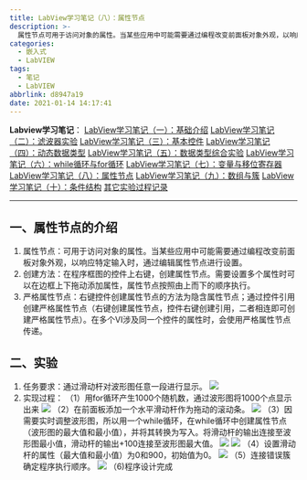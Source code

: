 ```yaml
---
title: LabView学习笔记（八）：属性节点
description: >-
  属性节点可用于访问对象的属性。当某些应用中可能需要通过编程改变前面板对象外观，以响应特定输入时，通过编辑属性节点进行设置。在程序框图的控件上右键，创建属性节点。需要设置多个属性时可以在边框上下拖动添加属性，属性节点按照由上而下的顺序执行。
categories:
  - 嵌入式
  - LabVIEW
tags:
  - 笔记
  - LabVIEW
abbrlink: d8947a19
date: 2021-01-14 14:17:41
---
```


**Labview学习笔记**：
[LabView学习笔记（一）：基础介绍](https://blog.csdn.net/weixin_44543463/article/details/112325523)
[LabView学习笔记（二）：滤波器实验](https://blog.csdn.net/weixin_44543463/article/details/112329185)
[LabView学习笔记（三）：基本控件](https://blog.csdn.net/weixin_44543463/article/details/112364388)
[LabView学习笔记（四）：动态数据类型](https://blog.csdn.net/weixin_44543463/article/details/112366358)
[LabView学习笔记（五）：数据类型综合实验](https://blog.csdn.net/weixin_44543463/article/details/112392799)
[LabView学习笔记（六）：while循环与for循环](https://blog.csdn.net/weixin_44543463/article/details/112393383)
[LabView学习笔记（七）：变量与移位寄存器](https://blog.csdn.net/weixin_44543463/article/details/112431393)
[LabView学习笔记（八）：属性节点](https://blog.csdn.net/weixin_44543463/article/details/112470713)
[LabView学习笔记（九）：数组与簇](https://blog.csdn.net/weixin_44543463/article/details/112529983)
[LabView学习笔记（十）：条件结构](https://blog.csdn.net/weixin_44543463/article/details/112571924)
[其它实验过程记录](https://blog.csdn.net/weixin_44543463/category_10714833.html)

---
## 一、属性节点的介绍
1. 属性节点：可用于访问对象的属性。当某些应用中可能需要通过编程改变前面板对象外观，以响应特定输入时，通过编辑属性节点进行设置。
2. 创建方法：在程序框图的控件上右键，创建属性节点。需要设置多个属性时可以在边框上下拖动添加属性，属性节点按照由上而下的顺序执行。
3. 严格属性节点：右键控件创建属性节点的方法为隐含属性节点；通过控件引用创建严格属性节点（右键创建属性节点，控件右键创建引用，二者相连即可创建严格属性节点）。在多个VI涉及同一个控件的属性时，会使用严格属性节点传递。

## 二、实验
1. 任务要求：通过滑动杆对波形图任意一段进行显示。
![](https://img.mahaofei.com/img/202112231105333-labview-notes8-1.png)
3. 实现过程：
（1）用for循环产生1000个随机数，通过波形图将1000个点显示出来
![](https://img.mahaofei.com/img/202112231105730-labview-notes8-2.png)
（2）在前面板添加一个水平滑动杆作为拖动的滚动条。
![](https://img.mahaofei.com/img/202112231105264-labview-notes8-3.png)
（3）因需要实时调整波形图，所以用一个while循环，在while循环中创建属性节点（波形图的最大值和最小值），并将其转换为写入。将滑动杆的输出连接至波形图最小值，滑动杆的输出+100连接至波形图最大值。
![](https://img.mahaofei.com/img/202112231105825-labview-notes8-4.png)
![](https://img.mahaofei.com/img/202112231105330-labview-notes8-5.png)
（4）设置滑动杆的属性（最大值和最小值）为0和900，初始值为0。
![](https://img.mahaofei.com/img/202112231106970-labview-notes8-6.png)
（5）连接错误簇确定程序执行顺序。
![](https://img.mahaofei.com/img/202112231106405-labview-notes8-7.png)
（6)程序设计完成